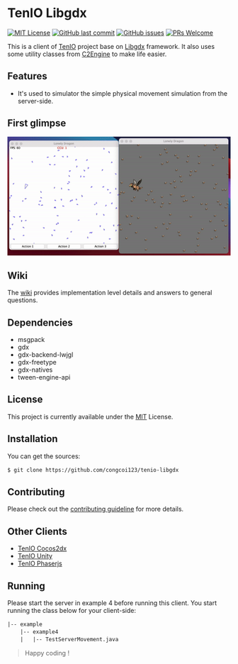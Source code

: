 # TenIO Libgdx
[![MIT License](https://img.shields.io/badge/license-MIT-blue.svg)](LICENSE)
[![GitHub last commit](https://img.shields.io/github/last-commit/congcoi123/tenio-libgdx)](#)
[![GitHub issues](https://img.shields.io/github/issues/congcoi123/tenio-libgdx)](https://github.com/congcoi123/tenio-libgdx/issues)
[![PRs Welcome](https://img.shields.io/badge/PRs-welcome-brightgreen.svg)](CONTRIBUTING.md)

This is a client of [TenIO](https://github.com/congcoi123/tenio) project base on [Libgdx](https://github.com/libgdx/libgdx) framework. It also uses some utility classes from [C2Engine](https://github.com/mytv1/C2Engine) to make life easier.

## Features
- It's used to simulator the simple physical movement simulation from the server-side.

## First glimpse
![Simple Movement Simulation](https://github.com/congcoi123/tenio/blob/master/assets/movement-simulation-example-4.gif)

## Wiki
The [wiki](https://github.com/congcoi123/tenio-libgdx/wiki) provides implementation level details and answers to general questions.

## Dependencies
- msgpack
- gdx
- gdx-backend-lwjgl
- gdx-freetype
- gdx-natives
- tween-engine-api

## License
This project is currently available under the [MIT](LICENSE) License.

## Installation
You can get the sources:
```sh
$ git clone https://github.com/congcoi123/tenio-libgdx
```

## Contributing
Please check out the [contributing guideline](CONTRIBUTING.md) for more details.

## Other Clients
- [TenIO Cocos2dx](https://github.com/congcoi123/tenio-cocos2dx.git)
- [TenIO Unity](https://github.com/congcoi123/tenio-unity.git)
- [TenIO Phaserjs](https://github.com/congcoi123/tenio-phaserjs.git)

## Running
Please start the server in example 4 before running this client. You start running the class below for your client-side:

```txt
|-- example
    |-- example4
    |   |-- TestServerMovement.java
```

> Happy coding !
